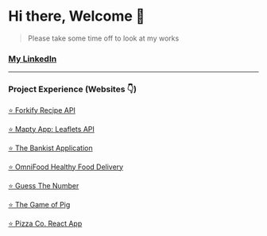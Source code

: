 # Hi there, Welcome 👋
> Please take some time off to look at my works

### [My LinkedIn](https://www.linkedin.com/in/jordan-uchej/)

***
<!--
### Full-Stack Projects Experience

***

### Front-End Project Experience
-->
### Project Experience (Websites 👇)
[⭐️ Forkify Recipe API](https://uche-jordy-forkify.netlify.app/)

[⭐️ Mapty App: Leaflets API](https://uche-jordy-mapty.netlify.app/)

[⭐️ The Bankist Application](https://uche-jordy-bankist-dom.netlify.app/)

[⭐️ OmniFood Healthy Food Delivery](https://uche-jordy-omnifood.netlify.app/)

[⭐️ Guess The Number](https://uche-jordy-guess-my-number.netlify.app/)

[⭐️ The Game of Pig](https://uche-jordy-game-of-pig.netlify.app/)

[⭐️ Pizza Co. React App](https://uche-jordy-pizzamenu.netlify.app/)


<!--

**Here are some ideas to get you started:**

🙋‍♀️ A short introduction - what is your organization all about?
🌈 Contribution guidelines - how can the community get involved?
👩‍💻 Useful resources - where can the community find your docs? Is there anything else the community should know?
🍿 Fun facts - what does your team eat for breakfast?
🧙 Remember, you can do mighty things with the power of [Markdown](https://docs.github.com/github/writing-on-github/getting-started-with-writing-and-formatting-on-github/basic-writing-and-formatting-syntax)
-->
